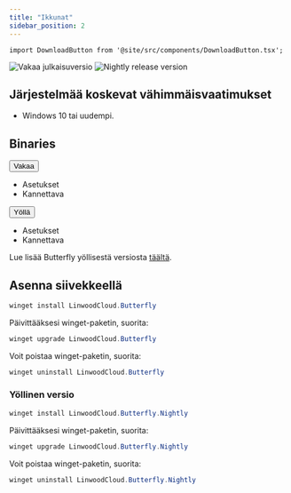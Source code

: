 ```yaml
---
title: "Ikkunat"
sidebar_position: 2
---
```


```mdx-code-block
import DownloadButton from '@site/src/components/DownloadButton.tsx';
```

![Vakaa julkaisuversio](https://img.shields.io/badge/dynamic/yaml?color=c4840d&label=Stable&query=%24.version&url=https%3A%2F%2Fraw.githubusercontent.com%2FLinwoodCloud%2Fbutterfly%2Fstable%2Fapp%2Fpubspec.yaml&style=for-the-badge) ![Nightly release version](https://img.shields.io/badge/dynamic/yaml?color=f7d28c&label=Nightly&query=%24.version&url=https%3A%2F%2Fraw.githubusercontent.com%2FLinwoodCloud%2Fbutterfly%2Fnightly%2Fapp%2Fpubspec.yaml&style=for-the-badge)

## Järjestelmää koskevat vähimmäisvaatimukset

* Windows 10 tai uudempi.

## Binaries

<div className="row margin-bottom--lg padding--sm">
<div className="dropdown dropdown--hoverable margin--sm">
  <button className="button button--outline button--info button--lg">Vakaa</button>
  <ul className="dropdown__menu">
    <li>
      <DownloadButton after="/downloads/post-windows" className="dropdown__link" href="https://github.com/LinwoodCloud/butterfly/releases/download/stable/linwood-butterfly-windows-setup.exe">
        Asetukset
      </DownloadButton>
    </li>
    <li>
      <DownloadButton after="/downloads/post-windows" className="dropdown__link" href="https://github.com/LinwoodCloud/butterfly/releases/download/stable/linwood-butterfly-windows.zip">
        Kannettava
      </DownloadButton>
    </li>
  </ul>
</div>
<div className="dropdown dropdown--hoverable margin--sm">
  <button className="button button--outline button--danger button--lg">Yöllä</button>
  <ul className="dropdown__menu">
    <li>
      <DownloadButton after="/downloads/post-windows" className="dropdown__link" href="https://github.com/LinwoodCloud/butterfly/releases/download/nightly/linwood-butterfly-windows-setup.exe">
        Asetukset
      </DownloadButton>
    </li>
    <li>
      <DownloadButton after="/downloads/post-windows" className="dropdown__link" href="https://github.com/LinwoodCloud/butterfly/releases/download/nightly/linwood-butterfly-windows.zip">
        Kannettava
      </DownloadButton>
    </li>
  </ul>
</div>
</div>

Lue lisää Butterfly yöllisestä versiosta [täältä](/nightly).

## Asenna siivekkeellä

```powershell
winget install LinwoodCloud.Butterfly
```

Päivittääksesi winget-paketin, suorita:

```powershell
winget upgrade LinwoodCloud.Butterfly
```

Voit poistaa winget-paketin, suorita:

```powershell
winget uninstall LinwoodCloud.Butterfly
```

### Yöllinen versio

```powershell
winget install LinwoodCloud.Butterfly.Nightly
```

Päivittääksesi winget-paketin, suorita:

```powershell
winget upgrade LinwoodCloud.Butterfly.Nightly
```

Voit poistaa winget-paketin, suorita:

```powershell
winget uninstall LinwoodCloud.Butterfly.Nightly
```
